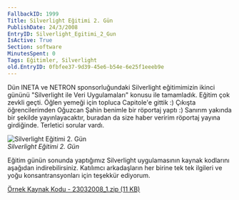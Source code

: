 ```yaml
---
FallbackID: 1999
Title: Silverlight Eğitimi 2. Gün
PublishDate: 24/3/2008
EntryID: Silverlight_Egitimi_2_Gun
IsActive: True
Section: software
MinutesSpent: 0
Tags: Eğitimler, Silverlight
old.EntryID: 0fbfee37-9d39-45e6-b54e-6e25f1eeeb9e
---
```

Dün INETA ve NETRON sponsorluğundaki Silverlight eğitimimizin ikinci
gününü "Silverlight ile Veri Uygulamaları" konusu ile tamamladık. Eğitim
çok zevkli geçti. Öğlen yemeği için topluca Capitole'e gittik :) Çıkışta
öğrencilerimden Oğuzcan Şahin benimle bir röportaj yaptı :) Sanırım
yakında bir şekilde yayınlayacaktır, buradan da size haber veririm
röportaj yayına girdiğinde. Terletici sorular vardı.

![Silverlight Eğitimi 2.
Gün](http://cdn.daron.yondem.com/assets/1999/23032008_2.jpg)\
*Silverlight Eğitimi 2. Gün*

Eğitim günün sonunda yaptığımız Silverlight uygulamasının kaynak
kodlarını aşağıdan indirebilirsiniz. Katılımcı arkadaşların her birine
tek tek ilgileri ve yoğu konsantransyonları için teşekkür ediyorum.

[Örnek Kaynak Kodu - 23032008\_1.zip (11
KB)](http://cdn.daron.yondem.com/assets/1999/23032008_1.zip)


